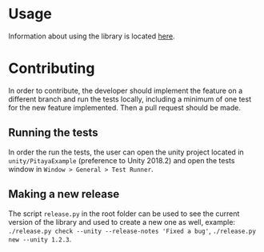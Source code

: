 # Usage
Information about using the library is located [here](Assets/Pitaya/README.md).

# Contributing
In order to contribute, the developer should implement the feature on a different branch and run the tests locally, including a minimum of one test for the new feature implemented. Then a pull request should be made.

## Running the tests
In order the run the tests, the user can open the unity project located in `unity/PitayaExample` (preference to Unity 2018.2) and open the tests window in `Window > General > Test Runner`.

## Making a new release
The script `release.py` in the root folder can be used to see the current version of the library and used to create a new one as well, example: `./release.py check --unity --release-notes 'Fixed a bug'`, `./release.py new --unity 1.2.3`.
